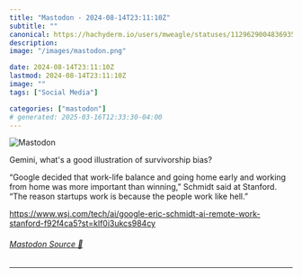 ```yaml
---
title: "Mastodon - 2024-08-14T23:11:10Z"
subtitle: ""
canonical: https://hachyderm.io/users/mweagle/statuses/112962900483693567
description:
image: "/images/mastodon.png"

date: 2024-08-14T23:11:10Z
lastmod: 2024-08-14T23:11:10Z
image: ""
tags: ["Social Media"]

categories: ["mastodon"]
# generated: 2025-03-16T12:33:30-04:00
---
```

![Mastodon](/images/mastodon.png)

<p>Gemini, what&#39;s a good illustration of survivorship bias? </p><p>“Google decided that work-life balance and going home early and working from home was more important than winning,” Schmidt said at Stanford. “The reason startups work is because the people work like hell.”</p><p><a href="https://www.wsj.com/tech/ai/google-eric-schmidt-ai-remote-work-stanford-f92f4ca5?st=klf0i3ukcs984cy" target="_blank" rel="nofollow noopener noreferrer" translate="no"><span class="invisible">https://www.</span><span class="ellipsis">wsj.com/tech/ai/google-eric-sc</span><span class="invisible">hmidt-ai-remote-work-stanford-f92f4ca5?st=klf0i3ukcs984cy</span></a></p>


###### [Mastodon Source 🐘](https://hachyderm.io/@mweagle/112962900483693567)

___
